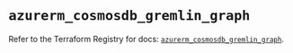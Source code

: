 # `azurerm_cosmosdb_gremlin_graph`

Refer to the Terraform Registry for docs: [`azurerm_cosmosdb_gremlin_graph`](https://registry.terraform.io/providers/hashicorp/azurerm/4.41.0/docs/resources/cosmosdb_gremlin_graph).
